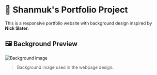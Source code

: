 # 🎨 Shanmuk's Portfolio Project

This is a responsive portfolio website with background design inspired by **Nick Slater**.

## 🖼️ Background Preview

![Background image](nick_slater.jpeg)

> Background image used in the webpage design.
